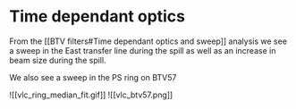 # Time dependant optics

From the [[BTV filters#Time dependant optics and sweep]] analysis we see a sweep in the East transfer line during the spill as well as an increase in beam size during the spill.

We also see a sweep in the PS ring on BTV57

![[vlc_ring_median_fit.gif]]
![[vlc_btv57.png]]